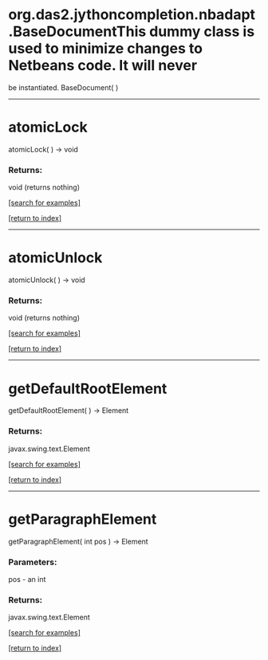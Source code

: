 # org.das2.jythoncompletion.nbadapt.BaseDocumentThis dummy class is used to minimize changes to Netbeans code.  It will never
 be instantiated.
BaseDocument( )


***
<a name="atomicLock"></a>
# atomicLock
atomicLock(  ) &rarr; void



### Returns:
void (returns nothing)


<a href="https://github.com/autoplot/dev/search?q=atomicLock&unscoped_q=atomicLock">[search for examples]</a>

<a href="https://github.com/autoplot/documentation/blob/master/javadoc/index-all.md">[return to index]</a>

***
<a name="atomicUnlock"></a>
# atomicUnlock
atomicUnlock(  ) &rarr; void



### Returns:
void (returns nothing)


<a href="https://github.com/autoplot/dev/search?q=atomicUnlock&unscoped_q=atomicUnlock">[search for examples]</a>

<a href="https://github.com/autoplot/documentation/blob/master/javadoc/index-all.md">[return to index]</a>

***
<a name="getDefaultRootElement"></a>
# getDefaultRootElement
getDefaultRootElement(  ) &rarr; Element



### Returns:
javax.swing.text.Element


<a href="https://github.com/autoplot/dev/search?q=getDefaultRootElement&unscoped_q=getDefaultRootElement">[search for examples]</a>

<a href="https://github.com/autoplot/documentation/blob/master/javadoc/index-all.md">[return to index]</a>

***
<a name="getParagraphElement"></a>
# getParagraphElement
getParagraphElement( int pos ) &rarr; Element



### Parameters:
pos - an int

### Returns:
javax.swing.text.Element


<a href="https://github.com/autoplot/dev/search?q=getParagraphElement&unscoped_q=getParagraphElement">[search for examples]</a>

<a href="https://github.com/autoplot/documentation/blob/master/javadoc/index-all.md">[return to index]</a>

